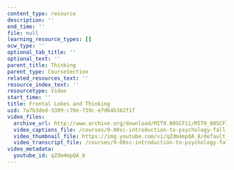 ```yaml
---
content_type: resource
description: ''
end_time: ''
file: null
learning_resource_types: []
ocw_type: ''
optional_tab_title: ''
optional_text: ''
parent_title: Thinking
parent_type: CourseSection
related_resources_text: ''
resource_index_text: ''
resourcetype: Video
start_time: ''
title: Frontal Lobes and Thinking
uid: 7a7b3ded-3309-c78e-739c-e7d64b382f1f
video_files:
  archive_url: http://www.archive.org/download/MIT9.00SCF11/MIT9_00SCF11_lec13_300k.mp4
  video_captions_file: /courses/9-00sc-introduction-to-psychology-fall-2011/e591f3d968c559aeaa72e47d8d858552_qZdm4mpQA_8.vtt
  video_thumbnail_file: https://img.youtube.com/vi/qZdm4mpQA_8/default.jpg
  video_transcript_file: /courses/9-00sc-introduction-to-psychology-fall-2011/1bf1310991a90ccea63d8d4bc2c93129_qZdm4mpQA_8.pdf
video_metadata:
  youtube_id: qZdm4mpQA_8
---
```


